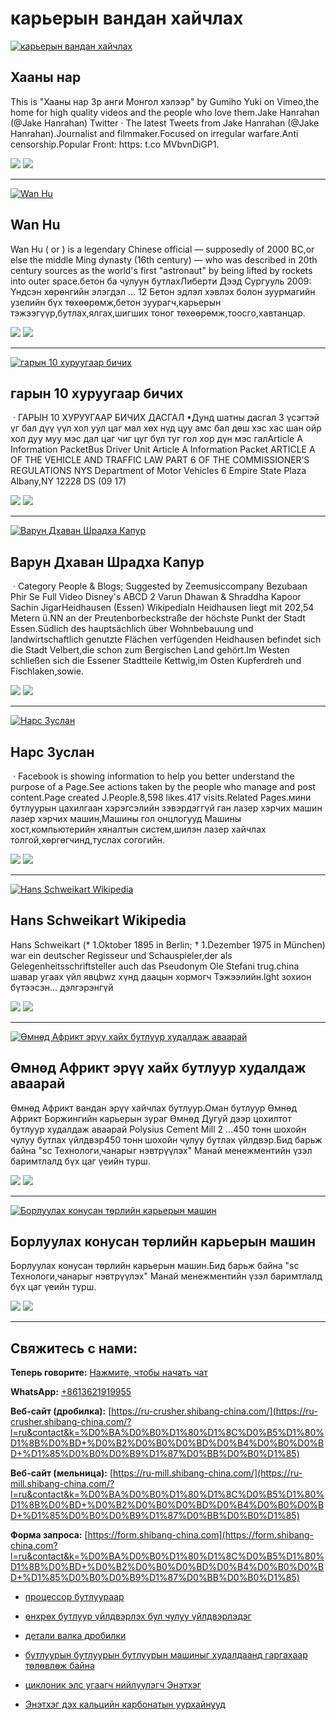 # карьерын вандан хайчлах

<a href="https://swt.shibang-china.com/?l=ru&img&k=%D0%BA%D0%B0%D1%80%D1%8C%D0%B5%D1%80%D1%8B%D0%BD+%D0%B2%D0%B0%D0%BD%D0%B4%D0%B0%D0%BD+%D1%85%D0%B0%D0%B9%D1%87%D0%BB%D0%B0%D1%85" target="_blank">![карьерын вандан хайчлах](http://static.shibang-china.com/all-800x300/1276.jpg)</a>

## Хааны нар
This is &quot;Хааны нар 3р анги Монгол хэлээр&quot; by Gumiho Yuki on Vimeo,the home for high quality videos and the people who love them.Jake Hanrahan (@Jake Hanrahan) Twitter&nbsp;&#0183;&#32;The latest Tweets from Jake Hanrahan (@Jake Hanrahan).Journalist and filmmaker.Focused on irregular warfare.Anti censorship.Popular Front: https: t.co MVbvnDiGP1.


<a href="https://whatsapp.shibangsoft.com/WhatsApp.php" target="_blank" title="WhatsApp">![](http://static.shibang-china.com/icon/whatsapp.png)</a> <a href="https://swt.shibang-china.com/?l=ru&icon&k=%D0%BA%D0%B0%D1%80%D1%8C%D0%B5%D1%80%D1%8B%D0%BD+%D0%B2%D0%B0%D0%BD%D0%B4%D0%B0%D0%BD+%D1%85%D0%B0%D0%B9%D1%87%D0%BB%D0%B0%D1%85" target="_blank">![](http://static.shibang-china.com/icon/chat-ru.png)</a>

---

<a href="https://swt.shibang-china.com/?l=ru&img&k=%D0%BA%D0%B0%D1%80%D1%8C%D0%B5%D1%80%D1%8B%D0%BD+%D0%B2%D0%B0%D0%BD%D0%B4%D0%B0%D0%BD+%D1%85%D0%B0%D0%B9%D1%87%D0%BB%D0%B0%D1%85" target="_blank">![Wan Hu](http://static.shibang-china.com/all-800x300/531.jpg)</a>

## Wan Hu
Wan Hu ( or ) is a legendary Chinese official — supposedly of 2000 BC,or else the middle Ming dynasty (16th century) — who was described in 20th century sources as the world's first &quot;astronaut&quot; by being lifted by rockets into outer space.бетон ба чулуун бутлахЛиберти Дээд Сургууль 2009: Үндсэн хөрөнгийн элэгдэл … 12 Бетон эдлэл хэвлэх болон зуурмагийн узелийн бүх төхөөрөмж,бетон зуурагч,карьерын тэжээгүүр,бутлах,ялгах,шигших тоног төхөөрөмж,тоосго,хавтанцар.


<a href="https://whatsapp.shibangsoft.com/WhatsApp.php" target="_blank" title="WhatsApp">![](http://static.shibang-china.com/icon/whatsapp.png)</a> <a href="https://swt.shibang-china.com/?l=ru&icon&k=%D0%BA%D0%B0%D1%80%D1%8C%D0%B5%D1%80%D1%8B%D0%BD+%D0%B2%D0%B0%D0%BD%D0%B4%D0%B0%D0%BD+%D1%85%D0%B0%D0%B9%D1%87%D0%BB%D0%B0%D1%85" target="_blank">![](http://static.shibang-china.com/icon/chat-ru.png)</a>

---

<a href="https://swt.shibang-china.com/?l=ru&img&k=%D0%BA%D0%B0%D1%80%D1%8C%D0%B5%D1%80%D1%8B%D0%BD+%D0%B2%D0%B0%D0%BD%D0%B4%D0%B0%D0%BD+%D1%85%D0%B0%D0%B9%D1%87%D0%BB%D0%B0%D1%85" target="_blank">![гарын 10 хуруугаар бичих](http://static.shibang-china.com/all-800x300/775.jpg)</a>

## гарын 10 хуруугаар бичих
&nbsp;&#0183;&#32;ГАРЫН 10 ХУРУУГААР БИЧИХ ДАСГАЛ •Дунд шатны дасгал 3 үсэгтэй үг бал дүү үүл хол уул цаг мал хөх нүд цуу амс бал дөш хэс хас шан ойр хол дуу муу мэс дал цаг чиг цуг бүл туг гол хор дүн мэс галArticle A Information PacketBus Driver Unit Article A Information Packet ARTICLE A OF THE VEHICLE AND TRAFFIC LAW PART 6 OF THE COMMISSIONER’S REGULATIONS NYS Department of Motor Vehicles 6 Empire State Plaza Albany,NY 12228 DS (09 17)


<a href="https://whatsapp.shibangsoft.com/WhatsApp.php" target="_blank" title="WhatsApp">![](http://static.shibang-china.com/icon/whatsapp.png)</a> <a href="https://swt.shibang-china.com/?l=ru&icon&k=%D0%BA%D0%B0%D1%80%D1%8C%D0%B5%D1%80%D1%8B%D0%BD+%D0%B2%D0%B0%D0%BD%D0%B4%D0%B0%D0%BD+%D1%85%D0%B0%D0%B9%D1%87%D0%BB%D0%B0%D1%85" target="_blank">![](http://static.shibang-china.com/icon/chat-ru.png)</a>

---

<a href="https://swt.shibang-china.com/?l=ru&img&k=%D0%BA%D0%B0%D1%80%D1%8C%D0%B5%D1%80%D1%8B%D0%BD+%D0%B2%D0%B0%D0%BD%D0%B4%D0%B0%D0%BD+%D1%85%D0%B0%D0%B9%D1%87%D0%BB%D0%B0%D1%85" target="_blank">![Варун Дхаван Шрадха Капур](http://static.shibang-china.com/all-800x300/981.jpg)</a>

## Варун Дхаван Шрадха Капур
&nbsp;&#0183;&#32;Category People &amp; Blogs; Suggested by Zeemusiccompany Bezubaan Phir Se Full Video Disney's ABCD 2 Varun Dhawan &amp; Shraddha Kapoor Sachin JigarHeidhausen (Essen) WikipediaIn Heidhausen liegt mit 202,54 Metern &#252;.NN an der Preutenborbeckstra&#223;e der h&#246;chste Punkt der Stadt Essen.S&#252;dlich des haupts&#228;chlich &#252;ber Wohnbebauung und landwirtschaftlich genutzte Fl&#228;chen verf&#252;genden Heidhausen befindet sich die Stadt Velbert,die schon zum Bergischen Land geh&#246;rt.Im Westen schlie&#223;en sich die Essener Stadtteile Kettwig,im Osten Kupferdreh und Fischlaken,sowie.


<a href="https://whatsapp.shibangsoft.com/WhatsApp.php" target="_blank" title="WhatsApp">![](http://static.shibang-china.com/icon/whatsapp.png)</a> <a href="https://swt.shibang-china.com/?l=ru&icon&k=%D0%BA%D0%B0%D1%80%D1%8C%D0%B5%D1%80%D1%8B%D0%BD+%D0%B2%D0%B0%D0%BD%D0%B4%D0%B0%D0%BD+%D1%85%D0%B0%D0%B9%D1%87%D0%BB%D0%B0%D1%85" target="_blank">![](http://static.shibang-china.com/icon/chat-ru.png)</a>

---

<a href="https://swt.shibang-china.com/?l=ru&img&k=%D0%BA%D0%B0%D1%80%D1%8C%D0%B5%D1%80%D1%8B%D0%BD+%D0%B2%D0%B0%D0%BD%D0%B4%D0%B0%D0%BD+%D1%85%D0%B0%D0%B9%D1%87%D0%BB%D0%B0%D1%85" target="_blank">![Нарс Зуслан](http://static.shibang-china.com/all-800x300/1189.jpg)</a>

## Нарс Зуслан
&nbsp;&#0183;&#32;Facebook is showing information to help you better understand the purpose of a Page.See actions taken by the people who manage and post content.Page created J.People.8,598 likes.417 visits.Related Pages.мини бутлуурын цахилгаан хэрэгсэлийн зэвэрдэггүй ган лазер хэрчих машин лазер хэрчих машин,Машины гол онцлогууд Машины хост,компьютерийн хяналтын систем,шилэн лазер хайчлах толгой,хөргөгчинд,туслах согогийн.


<a href="https://whatsapp.shibangsoft.com/WhatsApp.php" target="_blank" title="WhatsApp">![](http://static.shibang-china.com/icon/whatsapp.png)</a> <a href="https://swt.shibang-china.com/?l=ru&icon&k=%D0%BA%D0%B0%D1%80%D1%8C%D0%B5%D1%80%D1%8B%D0%BD+%D0%B2%D0%B0%D0%BD%D0%B4%D0%B0%D0%BD+%D1%85%D0%B0%D0%B9%D1%87%D0%BB%D0%B0%D1%85" target="_blank">![](http://static.shibang-china.com/icon/chat-ru.png)</a>

---

<a href="https://swt.shibang-china.com/?l=ru&img&k=%D0%BA%D0%B0%D1%80%D1%8C%D0%B5%D1%80%D1%8B%D0%BD+%D0%B2%D0%B0%D0%BD%D0%B4%D0%B0%D0%BD+%D1%85%D0%B0%D0%B9%D1%87%D0%BB%D0%B0%D1%85" target="_blank">![Hans Schweikart Wikipedia](http://static.shibang-china.com/all-800x300/1408.jpg)</a>

## Hans Schweikart Wikipedia
Hans Schweikart (* 1.Oktober 1895 in Berlin; † 1.Dezember 1975 in M&#252;nchen) war ein deutscher Regisseur und Schauspieler,der als Gelegenheitsschriftsteller auch das Pseudonym Ole Stefani trug.china шавар угаах үйл явцbwz хүнд даацын хормогч Тэжээлийн.lght зохион бүтээсэн… дэлгэрэнгүй


<a href="https://whatsapp.shibangsoft.com/WhatsApp.php" target="_blank" title="WhatsApp">![](http://static.shibang-china.com/icon/whatsapp.png)</a> <a href="https://swt.shibang-china.com/?l=ru&icon&k=%D0%BA%D0%B0%D1%80%D1%8C%D0%B5%D1%80%D1%8B%D0%BD+%D0%B2%D0%B0%D0%BD%D0%B4%D0%B0%D0%BD+%D1%85%D0%B0%D0%B9%D1%87%D0%BB%D0%B0%D1%85" target="_blank">![](http://static.shibang-china.com/icon/chat-ru.png)</a>

---

<a href="https://swt.shibang-china.com/?l=ru&img&k=%D0%BA%D0%B0%D1%80%D1%8C%D0%B5%D1%80%D1%8B%D0%BD+%D0%B2%D0%B0%D0%BD%D0%B4%D0%B0%D0%BD+%D1%85%D0%B0%D0%B9%D1%87%D0%BB%D0%B0%D1%85" target="_blank">![Өмнөд Африкт эрүү хайх бутлуур худалдаж аваарай](http://static.shibang-china.com/all-800x300/1336.jpg)</a>

## Өмнөд Африкт эрүү хайх бутлуур худалдаж аваарай
Өмнөд Африкт вандан эрүү хайчлах бутлуур.Оман бутлуур Өмнөд Африкт Боржингийн карьерын зураг Өмнөд Дугуй дээр цохилтот бутлуур худалдаж аваарай Polysius Cement Mill 2 …450 тонн шохойн чулуу бутлах үйлдвэр450 тонн шохойн чулуу бутлах үйлдвэр.Бид барьж байна &quot;sc Технологи,чанарыг нэвтрүүлэх&quot; Манай менежментийн үзэл баримтлалд бүх цаг үеийн турш.


<a href="https://whatsapp.shibangsoft.com/WhatsApp.php" target="_blank" title="WhatsApp">![](http://static.shibang-china.com/icon/whatsapp.png)</a> <a href="https://swt.shibang-china.com/?l=ru&icon&k=%D0%BA%D0%B0%D1%80%D1%8C%D0%B5%D1%80%D1%8B%D0%BD+%D0%B2%D0%B0%D0%BD%D0%B4%D0%B0%D0%BD+%D1%85%D0%B0%D0%B9%D1%87%D0%BB%D0%B0%D1%85" target="_blank">![](http://static.shibang-china.com/icon/chat-ru.png)</a>

---

<a href="https://swt.shibang-china.com/?l=ru&img&k=%D0%BA%D0%B0%D1%80%D1%8C%D0%B5%D1%80%D1%8B%D0%BD+%D0%B2%D0%B0%D0%BD%D0%B4%D0%B0%D0%BD+%D1%85%D0%B0%D0%B9%D1%87%D0%BB%D0%B0%D1%85" target="_blank">![Борлуулах конусан төрлийн карьерын машин](http://static.shibang-china.com/all-800x300/1511.jpg)</a>

## Борлуулах конусан төрлийн карьерын машин
Борлуулах конусан төрлийн карьерын машин.Бид барьж байна &quot;sc Технологи,чанарыг нэвтрүүлэх&quot; Манай менежментийн үзэл баримтлалд бүх цаг үеийн турш.

<a href="https://whatsapp.shibangsoft.com/WhatsApp.php" target="_blank" title="WhatsApp">![](http://static.shibang-china.com/icon/whatsapp.png)</a> <a href="https://swt.shibang-china.com/?l=ru&icon&k=%D0%BA%D0%B0%D1%80%D1%8C%D0%B5%D1%80%D1%8B%D0%BD+%D0%B2%D0%B0%D0%BD%D0%B4%D0%B0%D0%BD+%D1%85%D0%B0%D0%B9%D1%87%D0%BB%D0%B0%D1%85" target="_blank">![](http://static.shibang-china.com/icon/chat-ru.png)</a>

---
## Свяжитесь с нами:

**Теперь говорите:** [Нажмите, чтобы начать чат](https://swt.shibang-china.com?l=ru&contact&k=%D0%BA%D0%B0%D1%80%D1%8C%D0%B5%D1%80%D1%8B%D0%BD+%D0%B2%D0%B0%D0%BD%D0%B4%D0%B0%D0%BD+%D1%85%D0%B0%D0%B9%D1%87%D0%BB%D0%B0%D1%85)

**WhatsApp:**  [+8613621919955](https://whatsapp.shibangsoft.com/WhatsApp.php)

**Веб-сайт (дробилка):** [https://ru-crusher.shibang-china.com/](https://ru-crusher.shibang-china.com/?l=ru&contact&k=%D0%BA%D0%B0%D1%80%D1%8C%D0%B5%D1%80%D1%8B%D0%BD+%D0%B2%D0%B0%D0%BD%D0%B4%D0%B0%D0%BD+%D1%85%D0%B0%D0%B9%D1%87%D0%BB%D0%B0%D1%85)

**Веб-сайт (мельница):** [https://ru-mill.shibang-china.com/](https://ru-mill.shibang-china.com/?l=ru&contact&k=%D0%BA%D0%B0%D1%80%D1%8C%D0%B5%D1%80%D1%8B%D0%BD+%D0%B2%D0%B0%D0%BD%D0%B4%D0%B0%D0%BD+%D1%85%D0%B0%D0%B9%D1%87%D0%BB%D0%B0%D1%85)

**Форма запроса:** [https://form.shibang-china.com](https://form.shibang-china.com?l=ru&contact&k=%D0%BA%D0%B0%D1%80%D1%8C%D0%B5%D1%80%D1%8B%D0%BD+%D0%B2%D0%B0%D0%BD%D0%B4%D0%B0%D0%BD+%D1%85%D0%B0%D0%B9%D1%87%D0%BB%D0%B0%D1%85)

* [процессор бутлуураар](../130/%D0%BF%D1%80%D0%BE%D1%86%D0%B5%D1%81%D1%81%D0%BE%D1%80%20%D0%B1%D1%83%D1%82%D0%BB%D1%83%D1%83%D1%80%D0%B0%D0%B0%D1%80.md)

* [өнхрөх бутлуур үйлдвэрлэх бул чулуу үйлдвэрлэдэг](../129/%D3%A9%D0%BD%D1%85%D1%80%D3%A9%D1%85%20%D0%B1%D1%83%D1%82%D0%BB%D1%83%D1%83%D1%80%20%D2%AF%D0%B9%D0%BB%D0%B4%D0%B2%D1%8D%D1%80%D0%BB%D1%8D%D1%85%20%D0%B1%D1%83%D0%BB%20%D1%87%D1%83%D0%BB%D1%83%D1%83%20%D2%AF%D0%B9%D0%BB%D0%B4%D0%B2%D1%8D%D1%80%D0%BB%D1%8D%D0%B4%D1%8D%D0%B3.md)

* [детали валка дробилки](../130/%D0%B4%D0%B5%D1%82%D0%B0%D0%BB%D0%B8%20%D0%B2%D0%B0%D0%BB%D0%BA%D0%B0%20%D0%B4%D1%80%D0%BE%D0%B1%D0%B8%D0%BB%D0%BA%D0%B8.md)

* [бутлуурын бутлуурын бутлуурын машиныг худалдаанд гаргахаар төлөвлөж байна](../128/%D0%B1%D1%83%D1%82%D0%BB%D1%83%D1%83%D1%80%D1%8B%D0%BD%20%D0%B1%D1%83%D1%82%D0%BB%D1%83%D1%83%D1%80%D1%8B%D0%BD%20%D0%B1%D1%83%D1%82%D0%BB%D1%83%D1%83%D1%80%D1%8B%D0%BD%20%D0%BC%D0%B0%D1%88%D0%B8%D0%BD%D1%8B%D0%B3%20%D1%85%D1%83%D0%B4%D0%B0%D0%BB%D0%B4%D0%B0%D0%B0%D0%BD%D0%B4%20%D0%B3%D0%B0%D1%80%D0%B3%D0%B0%D1%85%D0%B0%D0%B0%D1%80%20%D1%82%D3%A9%D0%BB%D3%A9%D0%B2%D0%BB%D3%A9%D0%B6%20%D0%B1%D0%B0%D0%B9%D0%BD%D0%B0.md)

* [циклоник элс угаагч нийлүүлэгч Энэтхэг](../127/%D1%86%D0%B8%D0%BA%D0%BB%D0%BE%D0%BD%D0%B8%D0%BA%20%D1%8D%D0%BB%D1%81%20%D1%83%D0%B3%D0%B0%D0%B0%D0%B3%D1%87%20%D0%BD%D0%B8%D0%B9%D0%BB%D2%AF%D2%AF%D0%BB%D1%8D%D0%B3%D1%87%20%D0%AD%D0%BD%D1%8D%D1%82%D1%85%D1%8D%D0%B3.md)

* [Энэтхэг дэх кальцийн карбонатын уурхайнууд](../128/%D0%AD%D0%BD%D1%8D%D1%82%D1%85%D1%8D%D0%B3%20%D0%B4%D1%8D%D1%85%20%D0%BA%D0%B0%D0%BB%D1%8C%D1%86%D0%B8%D0%B9%D0%BD%20%D0%BA%D0%B0%D1%80%D0%B1%D0%BE%D0%BD%D0%B0%D1%82%D1%8B%D0%BD%20%D1%83%D1%83%D1%80%D1%85%D0%B0%D0%B9%D0%BD%D1%83%D1%83%D0%B4.md)